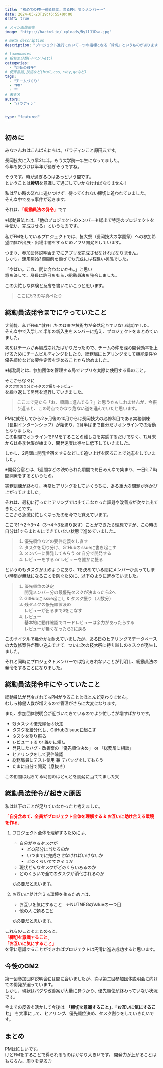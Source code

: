 ```yaml
---
title: "初めてのPM〜迫る締切、焦るPM、笑うメンバー〜"
date: 2024-05-23T19:45:55+09:00
draft: true

# メイン画像画像
image: "https://hackmd.io/_uploads/ByllJ1Dwa.jpg"

# meta description
description: "プロジェクト進行において一つの指標となる「締切」というものがあります。この記事では締切に間に合わなそうなPMがもがいた経験と後日談が書かれています"

# taxonomies
# 投稿の分類(イベントetc)
categories:
  - "活動の様子"
# 使用言語,技術など(html,css,ruby,goなど)
tags:
  - "チームづくり"
  - "PM"
  - ""
# 著者名
autors:
  - "パラディン"


type: "featured"
---
```

## 初めに

みなさんおはこんばんにちは。パラディンこと原田典です。

長岡技大に入り早2年半。もう大学院一年生になってました。</br>
今年も気づけば半年が過ぎそうですね。</br>

そうです。時が過ぎるのはあっという間です。</br>
ということは**締切**を意識して過ごしていかなければなりません！

私は早い時の流れに追いつけず、待ってくれない締切に追われていました。</br>
そんな中である事件が起きます。

それは、<span style="color: red; ">「**総動員法の発令**」</span>です

※総動員法とは、「他のプロジェクトのメンバーも総出で特定のプロジェクトを手伝い、完成させる」というものです。

私がPMをしているプロジェクトでは、技大祭（長岡技大の学園祭）への参加希望団体が出展・出場申請をするためアプリ開発をしています。

つまり、参加団体説明会までにアプリを完成させなければなりません。</br>
しかし、運用開始2週間前を過ぎても完成には程遠い状態でした。

「やばい。これ、間に合わないかも。」と思い</br>
意を決して、局長に許可をもらい総動員法を発令しました。

この大忙しな体験と反省を書いていこうと思います。

> ここに5/3の写真ぺたり

## 総動員法発令までにやっていたこと

大前提、私がPMに就任したのはまだ技術力が全然足りていない時期でした。</br>
そんな中で入学して半年の新入生をメンバーに抱え、プロジェクトをまとめていました。

初めはチームが再編成されたばかりだったので、チームの仲を深め開発効率を上げるためにチームビルディングをしたり、総務局にヒアリングをして機能要件や優先順位などの要件定義を定めることから始めました。

※総務局とは、参加団体を管理する局でアプリを実際に使用する局のこと。

そこから徐々に</br>
`タスクの切り分け`→`タスク振り`→`レビュ-`</br>
を繰り返して開発を進行していきました。

>ここまで見たら「お、順調に進んでる？」と思うかもしれませんが、今振り返ると、この時点でかなり危ない道を進んでいたと思います。

PMに就任してから2ヶ月後の10月からは長岡技大の必修科目である実務訓練（長期インターンシップ）が始まり、2月半ばまで自分だけオンラインでの活動となりました。</br>
この期間でオンラインでPMをすることの難しさを実感するだけでなく、12月末からは冬季休暇が始まり、開発速度は徐々に低下していきました。

しかし、2月頭に開発合宿をするなどして追い上げを図ることで対応をしていました。

※開発合宿とは、1週間などの決められた期間で毎日みんなで集まり、一日6,７時間開発をするというもの。

実務訓練が終わり、再度ヒアリングをしていくうちに、ある重大な問題が浮かび上がってきました。

それは、最初に行ったヒアリングでは出てこなかった課題や改善点が次々に出てきたことです。</br>
ここから急激に忙しくなったのを今でも覚えています。

ここで1→2→3→4（3→4→3を繰り返す）ことができたら理想ですが、この時の自分は1すらまともにできていない状態で進めていました...

>1. 優先順位などの要件定義をし直す
>2. タスクを切り分け、GitHubのissueに書き起こす
>3. メンバーに開発してもらう or 自分で開発する
>4. レビューをする or レビューを誰かに振る

というのもタスクが山のようにあり、1を決めている間にメンバーが余ってしまい時間が無駄になることを防ぐために、以下のように進めていました。

>1. 優先順位の決定</br>
開発メンバー分の最優先タスクが決まったら2へ
>2. GitHubにissue起こし & タスク振り（人数分）</br>
>3. 残タスクの優先順位決め</br>
レビューが出るまで3をこなす
>4. レビュー</br>
基本的に動作確認でコードレビューは余力があったらする</br>
レビューが無くなったら2に戻る

このサイクルで幾分かは耐えていましたが、ある日のヒアリングでデータベースの大改修案件が舞い込んできて、ついに次の技大祭に持ち越しのタスクが発生しました。

それと同時にプロジェクトメンバーでは抱えきれないことが判明し、総動員法の発令をすることになりました。

## 総動員法発令中にやっていたこと

総動員法が発令されてもPMがやることはほとんど変わりません。</br>
むしろ稼働人数が増えるので管理がさらに大変になります。

また、参加団体説明会が近づいてきているのでより忙しさが増すばかりです。

- 残タスクの優先順位の決定
- タスクを細分化し、GitHubのisuueに起こす
- タスクを割り振る
- レビューする or 誰かに頼む
- 発見したバグ・改善案の「優先順位決め」 or 「総務局に相談」
- ヒアリングをして要件確認
- 総務局員にテスト使用 兼 デバッグをしてもらう
- たまに自分で開発（息抜き）

この期間は起きてる時間のほとんどを開発に当ててました笑

## 総動員法発令が起きた原因

私は以下のことが足りていなかったと考えました。

<span style="color: red; ">「**自分含めて、全員がプロジェクト全体を理解する & お互いに助け合える環境を作る**」</span>

1. プロジェクト全体を理解するためには、

    - 自分がやるタスクが
      - どの部分に当たるのか
      - いつまでに完成させなければいけないか
      - どのくらいでできそうか
    - 現状どんなタスクがどのくらいあるのか
    - どのくらいで全てのタスクが消化されるのか

    が必要だと思います。</br>

2. お互いに助け合える環境を作るためには、

    - お互いを気にすること　←NUTMEGのValueの一つ目
    - 他の人に頼ること

    が必要だと思います。

これらのことをまとめると、</br>
<span style="color: red; ">**「締切を意識すること」**</br>
**「お互いに気にすること」**</br></span>
を常に意識することができればプロジェクトは円滑に進み成功すると思います。

## 今後のGM2

第一回参加団体説明会には間に合いましたが、次は第二回参加団体説明会に向けての開発が迫っています。</br>
しかし、現状はバグや改善案が大量に見つかり、優先順位が終わっていない状況です。

今までの反省を活かして今後は　**「締切を意識すること」**、**「お互いに気にすること」**
を大事にして、ヒアリング、優先順位決め、タスク割りをしていきたいです。

## まとめ

PMは忙しいです。</br>
けどPMをすることで得られるものはかなり大きいです。
開発力が上がることはもちろん、周りを見る力
